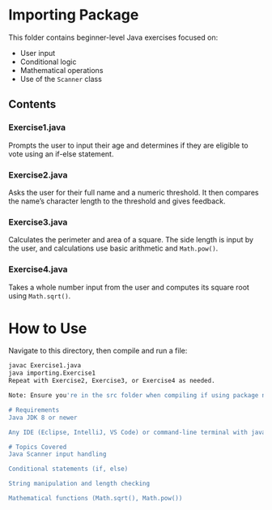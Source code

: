 # Importing Package

This folder contains beginner-level Java exercises focused on:

- User input
- Conditional logic
- Mathematical operations
- Use of the `Scanner` class

## Contents

### Exercise1.java
Prompts the user to input their age and determines if they are eligible to vote using an if-else statement.

### Exercise2.java
Asks the user for their full name and a numeric threshold. It then compares the name’s character length to the threshold and gives feedback.

### Exercise3.java
Calculates the perimeter and area of a square. The side length is input by the user, and calculations use basic arithmetic and `Math.pow()`.

### Exercise4.java
Takes a whole number input from the user and computes its square root using `Math.sqrt()`.

# How to Use

Navigate to this directory, then compile and run a file:

```bash
javac Exercise1.java
java importing.Exercise1
Repeat with Exercise2, Exercise3, or Exercise4 as needed.

Note: Ensure you're in the src folder when compiling if using package names.

# Requirements
Java JDK 8 or newer

Any IDE (Eclipse, IntelliJ, VS Code) or command-line terminal with javac and java

# Topics Covered
Java Scanner input handling

Conditional statements (if, else)

String manipulation and length checking

Mathematical functions (Math.sqrt(), Math.pow())
